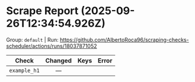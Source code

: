 # Scrape Report (2025-09-26T12:34:54.926Z)

Group: `default`  |  Run: https://github.com/AlbertoRoca96/scraping-checks-scheduler/actions/runs/18037871052

| Check | Changed | Keys | Error |
|---|:---:|:--|:--|
| `example_h1` | — |  |  |
